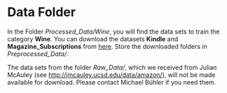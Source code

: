# Data Folder

In the Folder *Processed_Data/Wine*, you will find the data sets to train the category **Wine**. You can download the datasets **Kindle** and **Magazine_Subscriptions** from [here](https://polybox.ethz.ch/index.php/s/w2qGeO8Eh9KLdps). Store the downloaded folders in *Preprocessed_Data/*.

The data sets from the folder *Raw_Data/*, which we received from Julian McAuley (see http://jmcauley.ucsd.edu/data/amazon/), will not be made available for download. Please contact Michael Bühler if you need them.
